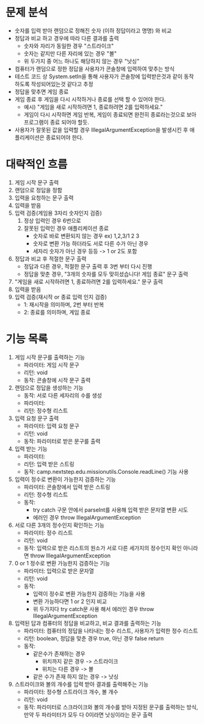 # 문제 분석
- 숫자를 입력 받아 랜덤으로 정해진 숫자 (이하 정답이라고 명명) 와 비교
- 정답과 비교 하고 경우에 따라 다른 결과를 출력
  - 숫자와 자리가 동일한 경우 "스트라이크"
  - 숫자는 같지만 다른 자리에 있는 경우 "볼"
  - 위 두가지 중 어느 하나도 해당하지 않는 경우 "낫싱"
- 컴퓨터가 랜덤으로 정한 정답을 사용자가 콘솔창에 입력하여 맞추는 방식
- 테스트 코드 상 System.setIn을 통해 사용자가 콘솔창에 입력받은것과 같이 동작하도록 작성되어있는것 같다고 추정
- 정답을 맞추면 게임 종료
- 게임 종료 후 게임을 다시 시작하거나 종료를 선택 할 수 있어야 한다.
  - 예시) "게임을 새로 시작하려면 1, 종료하려면 2를 입력하세요."
  - 게임이 다시 시작하면 게임 반복, 게임이 종료되면 완전히 종료라는것으로 보아 프로그램이 종료 되어야 할듯.
- 사용자가 잘못된 값을 입력할 경우 IllegalArgumentException을 발생시킨 후 애플리케이션은 종료되어야 한다.

# 대략적인 흐름
1. 게임 시작 문구 출력
2. 랜덤으로 정답을 정함
3. 입력을 요청하는 문구 출력
4. 입력을 받음
5. 입력 검증(게임용 3자리 숫자인지 검증)
   1. 정상 입력인 경우 6번으로
   2. 잘못된 입력인 경우 애플리케이션 종료
      - 숫자로 바로 변환되지 않는 경우 ex) 1,2,3/1 2 3
      - 숫자로 변환 가능 하더라도 서로 다른 수가 아닌 경우
      - 세자리 숫자가 아닌 경우 등등 -> 1 or 2도 포함
6. 정답과 비교 후 적절한 문구 출력
   - 정답과 다른 경우, 적절한 문구 출력 후 3번 부터 다시 진행
   - 정답을 맞춘 경우, "3개의 숫자를 모두 맞히셨습니다! 게임 종료" 문구 출력
7. "게임을 새로 시작하려면 1, 종료하려면 2를 입력하세요." 문구 출력
8. 입력을 받음
9. 입력 검증(재시작 or 종료 입력 인지 검증)
   - 1: 재시작을 의미하며, 2번 부터 반복
   - 2: 종료를 의미하며, 게임 종료

# 기능 목록
1. 게임 시작 문구를 출력하는 기능
   - 파라미터: 게임 시작 문구
   - 리턴: void
   - 동작: 콘솔창에 시작 문구 출력
2. 랜덤으로 정답을 생성하는 기능
   - 동작: 서로 다른 세자리의 수를 생성
   - 파라미터: 
   - 리턴: 정수형 리스트
3. 입력 요청 문구 출력
   - 파라미터: 입력 요청 문구
   - 리턴: void
   - 동작: 파라미터로 받은 문구를 출력
4. 입력 받는 기능
   - 파라미터:
   - 리턴: 입력 받은 스트링
   - 동작: camp.nextstep.edu.missionutils.Console.readLine() 기능 사용
5. 입력이 정수로 변환이 가능한지 검증하는 기능
   - 파라미터: 콘솔창에서 입력 받은 스트링
   - 리턴: 정수형 리스트
   - 동작: 
     - try catch 구문 안에서 parseInt를 사용해 입력 받은 문자열 변환 시도
     - 에러인 경우 throw IllegalArgumentException
6. 서로 다른 3개의 정수인지 확인하는 기능
   - 파라미터: 정수 리스트
   - 리턴: void
   - 동작: 입력으로 받은 리스트의 원소가 서로 다른 세가지의 정수인지 확인 아니라면 throw IllegalArgumentException
7. 0 or 1 정수로 변환 가능한지 검증하는 기능
   - 파라미터: 입력으로 받은 문자열
   - 리턴: void
   - 동작: 
     - 입력이 정수로 변환 가능한지 검증하는 기능을 사용
     - 변환 가능하다면 1 or 2 인지 비교
     - 위 두가지다 try catch문 사용 해서 에러인 경우 throw IllegalArgumentException
8. 입력된 답과 컴퓨터의 정답을 비교하고, 비교 결과를 출력하는 기능
   - 파라미터: 컴퓨터의 정답을 나타내는 정수 리스트, 사용자가 입력한 정수 리스트
   - 리턴: boolean, 정답을 맞춘 경우 true, 아닌 경우 false return
   - 동작: 
     - 같은수가 존재하는 경우
       - 위치까지 같은 경우 -> 스트라이크
       - 위치는 다른 경우 -> 볼
     - 같은 수가 존재 하지 않는 경우 -> 낫싱
9. 스트라이크와 볼의 개수를 입력 받아 결과를 출력해주는 기능
   - 파라미터: 정수형 스트라이크 개수, 볼 개수
   - 리턴: void
   - 동작: 파라미터로 스크라이크와 볼의 개수를 받아 지정된 문구를 출력하는 방식, 만약 두 파라미터가 모두 다 0이라면 낫싱이라는 문구 출력
